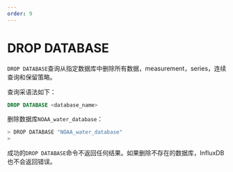 ```yaml
---
order: 9
---
```


# DROP DATABASE

`DROP DATABASE`查询从指定数据库中删除所有数据，measurement，series，连续查询和保留策略。

查询采语法如下：

```sql
DROP DATABASE <database_name>
```

删除数据库`NOAA_water_database`：
```bash
> DROP DATABASE "NOAA_water_database"
>
```

成功的`DROP DATABASE`命令不返回任何结果。如果删除不存在的数据库，InfluxDB也不会返回错误。